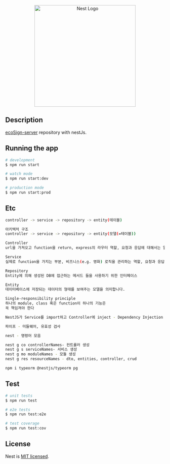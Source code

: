 <p align="center">
  <a href="http://nestjs.com/" target="blank"><img src="https://nestjs.com/img/logo_text.svg" width="320" alt="Nest Logo" /></a>
</p>

## Description
[ecoSign-server](https://github.com/kimja7045/ecosign-server) repository with nestJs.

## Running the app
```bash
# development
$ npm run start

# watch mode
$ npm run start:dev

# production mode
$ npm run start:prod
```

## Etc
```bash
controller -> service -> repository -> entity(테이블)

아키텍처 구조
controller -> service -> repository -> entity(모델(=테이블))

Controller
url을 가져오고 function을 return, express의 라우터 역할, 요청과 응답에 대해서는 알아도되지만 모르게 설계하게 좋습니다 -> 결합성을 낮추기 위해

Service
실제로 function을 가지는 부분, 비즈니스(e.g. 영화) 로직을 관리하는 역할, 요청과 응답에 대해서 몰라야됩니다

Repository
Entity에 의해 생성된 DB에 접근하는 메서드 들을 사용하기 위한 인터페이스

Entity
데이터베이스에 저장되는 데이터의 형태를 보여주는 모델을 의미합니다.

Single-responsibility principle
하나의 module, class 혹은 function이 하나의 기능은
꼭 책임져야 한다

NestJS가 Service를 import하고 Controller에 inject - Dependency Injection

파이프 - 미들웨어, 유효성 검사

nest - 명령어 모음

nest g co controllerNames- 컨트롤러 생성
nest g s serviceNames- 서비스 생성
nest g mo moduleNames - 모듈 생성
nest g res resourceNames - dto, entities, controller, crud

npm i typeorm @nestjs/typeorm pg
```

## Test

```bash
# unit tests
$ npm run test

# e2e tests
$ npm run test:e2e

# test coverage
$ npm run test:cov
```

## License

Nest is [MIT licensed](LICENSE).
